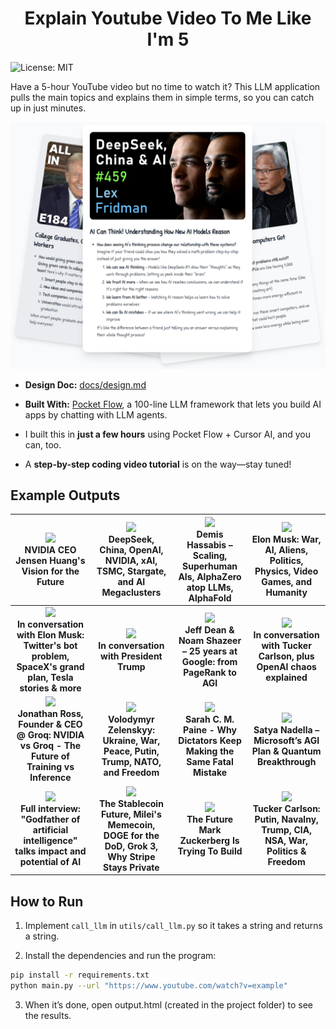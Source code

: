 <h1 align="center">Explain Youtube Video To Me Like I'm 5</h1>

![License: MIT](https://img.shields.io/badge/License-MIT-yellow.svg)

Have a 5-hour YouTube video but no time to watch it? This LLM application pulls the main topics and explains them in simple terms, so you can catch up in just minutes.

<div align="center">
  <img src="./examples/front.png" width="700"/>
</div>


- **Design Doc:** [docs/design.md](docs/design.md)

- **Built With:** [Pocket Flow](https://github.com/The-Pocket/PocketFlow), a 100-line LLM framework that lets you build AI apps by chatting with LLM agents.

- I built this in **just a few hours** using Pocket Flow + Cursor AI, and you can, too.
 
-  A **step-by-step coding video tutorial** is on the way—stay tuned!

## Example Outputs

|  [<img src="https://img.youtube.com/vi/7ARBJQn6QkM/maxresdefault.jpg" width=200> ](https://the-pocket.github.io/Tutorial-Youtube-Made-Simple/examples/NVIDIA%20CEO%20Jensen%20Huang's%20Vision%20for%20the%20Future.html) <br> **NVIDIA CEO Jensen Huang's Vision for the Future**  | [<img src="https://img.youtube.com/vi/_1f-o0nqpEI/maxresdefault.jpg" width=200> ](https://the-pocket.github.io/Tutorial-Youtube-Made-Simple/examples/DeepSeek%2C%20China%2C%20OpenAI%2C%20NVIDIA%2C%20xAI%2C%20TSMC%2C%20Stargate%2C%20and%20AI%20Megaclusters%20%7C%20Lex%20Fridman%20Podcast%20%23459.html) <br> DeepSeek, China, OpenAI, NVIDIA, xAI, TSMC, Stargate, and AI Megaclusters | [<img src="https://img.youtube.com/vi/qTogNUV3CAI/maxresdefault.jpg" width=200> ](https://the-pocket.github.io/Tutorial-Youtube-Made-Simple/examples/Demis%20Hassabis%20–%20Scaling%2C%20Superhuman%20AIs%2C%20AlphaZero%20atop%20LLMs%2C%20AlphaFold.html) <br> Demis Hassabis – Scaling, Superhuman AIs, AlphaZero atop LLMs, AlphaFold | [<img src="https://img.youtube.com/vi/JN3KPFbWCy8/maxresdefault.jpg" width=200> ](https://the-pocket.github.io/Tutorial-Youtube-Made-Simple/examples/Elon%20Musk%3A%20War%2C%20AI%2C%20Aliens%2C%20Politics%2C%20Physics%2C%20Video%20Games%2C%20and%20Humanity%20%7C%20Lex%20Fridman%20Podcast%20%23400.html) <br> Elon Musk: War, AI, Aliens, Politics, Physics, Video Games, and Humanity |
| :-------------: | :-------------: | :-------------: | :-------------: |
|[<img src="https://img.youtube.com/vi/CnxzrX9tNoc/maxresdefault.jpg" width=200> ](https://the-pocket.github.io/Tutorial-Youtube-Made-Simple/examples/In%20conversation%20with%20Elon%20Musk%3A%20Twitter's%20bot%20problem%2C%20SpaceX's%20grand%20plan%2C%20Tesla%20stories%20%26%20more.html) <br> **In conversation with Elon Musk: Twitter's bot problem, SpaceX's grand plan, Tesla stories & more** | [<img src="https://img.youtube.com/vi/blqIZGXWUpU/maxresdefault.jpg" width=200> ](https://the-pocket.github.io/Tutorial-Youtube-Made-Simple/examples/In%20conversation%20with%20President%20Trump.html) <br> **In conversation with President Trump** |  [<img src="https://img.youtube.com/vi/v0gjI__RyCY/maxresdefault.jpg" width=200> ](https://the-pocket.github.io/Tutorial-Youtube-Made-Simple/examples/Jeff%20Dean%20%26%20Noam%20Shazeer%20–%2025%20years%20at%20Google%3A%20from%20PageRank%20to%20AGI.html) <br> **Jeff Dean & Noam Shazeer – 25 years at Google: from PageRank to AGI** |  [<img src="https://img.youtube.com/vi/4pLY1X46H1E/maxresdefault.jpg" width=200> ](https://the-pocket.github.io/Tutorial-Youtube-Made-Simple/examples/In%20conversation%20with%20Tucker%20Carlson%2C%20plus%20OpenAI%20chaos%20explained.html) <br> **In conversation with Tucker Carlson, plus OpenAI chaos explained** | 
 |[<img src="https://img.youtube.com/vi/xBMRL_7msjY/maxresdefault.jpg" width=200> ](https://the-pocket.github.io/Tutorial-Youtube-Made-Simple/examples/Jonathan%20Ross%2C%20Founder%20%26%20CEO%20%40%20Groq%3A%20NVIDIA%20vs%20Groq%20-%20The%20Future%20of%20Training%20vs%20Inference%20%7C%20E1260.html) <br> **Jonathan Ross, Founder & CEO @ Groq: NVIDIA vs Groq - The Future of Training vs Inference** | [<img src="https://img.youtube.com/vi/u321m25rKXc/maxresdefault.jpg" width=200>](https://the-pocket.github.io/Tutorial-Youtube-Made-Simple/examples/Volodymyr%20Zelenskyy%3A%20Ukraine%2C%20War%2C%20Peace%2C%20Putin%2C%20Trump%2C%20NATO%2C%20and%20Freedom%20%7C%20Lex%20Fridman%20Podcast%20%23456.html) <br>**Volodymyr Zelenskyy: Ukraine, War, Peace, Putin, Trump, NATO, and Freedom** |  [<img src="https://img.youtube.com/vi/YcVSgYz5SJ8/maxresdefault.jpg" width=200> ](https://the-pocket.github.io/Tutorial-Youtube-Made-Simple/examples/Sarah%20C.%20M.%20Paine%20-%20Why%20Dictators%20Keep%20Making%20the%20Same%20Fatal%20Mistake.html) <br> **Sarah C. M. Paine - Why Dictators Keep Making the Same Fatal Mistake** |  [<img src="https://img.youtube.com/vi/4GLSzuYXh6w/maxresdefault.jpg" width=200> ](https://the-pocket.github.io/Tutorial-Youtube-Made-Simple/examples/Satya%20Nadella%20–%20Microsoft’s%20AGI%20Plan%20%26%20Quantum%20Breakthrough.html) <br> **Satya Nadella – Microsoft’s AGI Plan & Quantum Breakthrough** | 
 |[<img src="https://img.youtube.com/vi/qpoRO378qRY/maxresdefault.jpg" width=200> ](https://the-pocket.github.io/Tutorial-Youtube-Made-Simple/examples/Full%20interview%3A%20"Godfather%20of%20artificial%20intelligence"%20talks%20impact%20and%20potential%20of%20AI.html) <br> **Full interview: "Godfather of artificial intelligence" talks impact and potential of AI** |  [<img src="https://img.youtube.com/vi/OxP55dZjqZs/maxresdefault.jpg" width=200> ](https://the-pocket.github.io/Tutorial-Youtube-Made-Simple/examples/The%20Stablecoin%20Future%2C%20Milei's%20Memecoin%2C%20DOGE%20for%20the%20DoD%2C%20Grok%203%2C%20Why%20Stripe%20Stays%20Private.html) <br> **The Stablecoin Future, Milei's Memecoin, DOGE for the DoD, Grok 3, Why Stripe Stays Private**   | [<img src="https://img.youtube.com/vi/oX7OduG1YmI/maxresdefault.jpg" width=200> ](https://the-pocket.github.io/Tutorial-Youtube-Made-Simple/examples/The%20Future%20Mark%20Zuckerberg%20Is%20Trying%20To%20Build.html) <br> **The Future Mark Zuckerberg Is Trying To Build** |  [<img src="https://img.youtube.com/vi/f_lRdkH_QoY/maxresdefault.jpg" width=200> ](https://the-pocket.github.io/Tutorial-Youtube-Made-Simple/examples/Tucker%20Carlson%3A%20Putin%2C%20Navalny%2C%20Trump%2C%20CIA%2C%20NSA%2C%20War%2C%20Politics%20%26%20Freedom%20%7C%20Lex%20Fridman%20Podcast%20%23414.html) <br> **Tucker Carlson: Putin, Navalny, Trump, CIA, NSA, War, Politics & Freedom** | 

## How to Run

1. Implement `call_llm` in `utils/call_llm.py` so it takes a string and returns a string.

2. Install the dependencies and run the program:
```bash
pip install -r requirements.txt
python main.py --url "https://www.youtube.com/watch?v=example"
```

3. When it’s done, open output.html (created in the project folder) to see the results.
